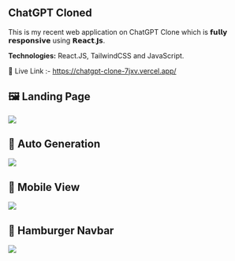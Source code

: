
## ChatGPT Cloned

This is my recent web application on ChatGPT Clone  which is 𝗳𝘂𝗹𝗹𝘆 𝗿𝗲𝘀𝗽𝗼𝗻𝘀𝗶𝘃𝗲 using 𝗥𝗲𝗮𝗰𝘁.𝗝𝘀. 

**Technologies:** React.JS, TailwindCSS and JavaScript.

🔗 Live Link :- https://chatgpt-clone-7jxv.vercel.app/


## 🖼 Landing Page

![](https://dl.dropboxusercontent.com/scl/fi/z28oto6222b4g70ncbho7/home.png?rlkey=p7hi1ubuvqpm2gseatnbel9od&dl=0)


## 📃 Auto Generation

![](https://dl.dropboxusercontent.com/scl/fi/k7pncsf5vd6m6pbxdyj1t/output.png?rlkey=fxp7yc5mgbcjicp0opp8cvpkl&dl=0)


## 📲 Mobile View

![](https://dl.dropboxusercontent.com/scl/fi/54lggxd5a0vlillt5rpiv/mobile-view.png?rlkey=tg3rhljgy6ytba9cap2etnjak&dl=0)


## 📌 Hamburger Navbar

![](https://dl.dropboxusercontent.com/scl/fi/ceb7u9xfxgjx0kd33mitg/hamburger-navbar.png?rlkey=z4n7rlcpxh9rc38wpbit9ieot&dl=0)





